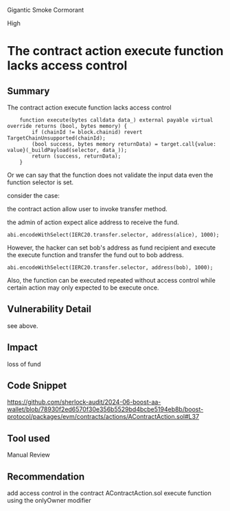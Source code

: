 Gigantic Smoke Cormorant

High

# The contract action execute function lacks access control

## Summary

The contract action execute function lacks access control

```solidity
    function execute(bytes calldata data_) external payable virtual override returns (bool, bytes memory) {
        if (chainId != block.chainid) revert TargetChainUnsupported(chainId);
        (bool success, bytes memory returnData) = target.call{value: value}(_buildPayload(selector, data_));
        return (success, returnData);
    }
```

Or we can say that the function does not validate the input data even the function selector is set.

consider the case:

the contract action allow user to invoke transfer method.

the admin of action expect alice address to receive the fund.

```solidity
abi.encodeWithSelect(IERC20.transfer.selector, address(alice), 1000);
```

However, the hacker can set bob's address as fund recipient and execute the execute function and transfer the fund out to bob address.

```solidity
abi.encodeWithSelect(IERC20.transfer.selector, address(bob), 1000);
```

Also, the function can be executed repeated without access control while certain action may only expected to be execute once.

## Vulnerability Detail

see above.

## Impact

loss of fund 

## Code Snippet

https://github.com/sherlock-audit/2024-06-boost-aa-wallet/blob/78930f2ed6570f30e356b5529bd4bcbe5194eb8b/boost-protocol/packages/evm/contracts/actions/AContractAction.sol#L37

## Tool used

Manual Review

## Recommendation

add access control in the contract AContractAction.sol execute function using the onlyOwner modifier
